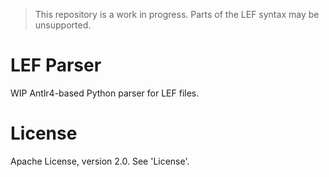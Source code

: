 > This repository is a work in progress. Parts of the LEF syntax may be
> unsupported.

# LEF Parser
WIP Antlr4-based Python parser for LEF files.

# License
Apache License, version 2.0. See 'License'.

